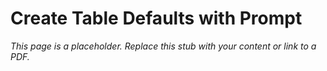 #    Create Table Defaults with Prompt

_This page is a placeholder. Replace this stub with your content or link to a PDF._

